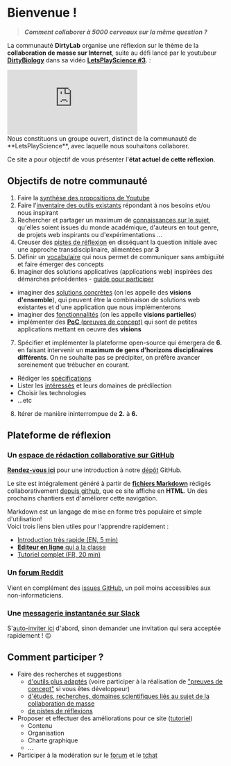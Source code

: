 # Bienvenue !
> ***Comment collaborer à 5000 cerveaux sur la même question ?***

La communauté **DirtyLab** organise une réflexion sur le thème de la **collaboration de masse sur Internet**,
suite au défi lancé par le youtubeur [**DirtyBiology**](https://www.youtube.com/user/dirtybiology)
dans sa vidéo [**LetsPlayScience #3**](https://www.youtube.com/watch?v=noADnHKyRmc?start=1326).   : 

<div class="embed-container">
<iframe 
    frameborder="0" 
    src="https://www.youtube.com/embed/noADnHKyRmc?start=1326" 
    allowfullscreen>
</iframe>
</div>
Nous constituons un groupe ouvert, distinct de la communauté de **LetsPlayScience**, avec laquelle nous souhaitons collaborer.

Ce site a pour objectif de vous présenter l'**état actuel de cette réflexion**.

## Objectifs de notre communauté

1. Faire la [synthèse des propositions de Youtube ](PRATIQUE/SYNTHESE_YOUTUBE.MD)  
2. Faire l'[inventaire des outils existants](PRATIQUE/OUTILS.MD) répondant à nos besoins et/ou nous inspirant
3. Rechercher et partager un maximum de [connaissances sur le sujet](THEORIE/INSPIRATION.MD), qu'elles soient issues du monde académique, d'auteurs en tout genre, de projets web inspirants ou d'expérimentations ...
4. Creuser des [pistes de réflexion](THEORIE/PISTES.MD) en disséquant la question initiale avec une approche transdisciplinaire, alimentées par **3**
5. Définir un [vocabulaire](DEFINITIONS.MD) qui nous permet de communiquer sans ambiguïté  et faire émerger des concepts
6. Imaginer des solutions applicatives (applications web) inspirées des démarches précédentes - [guide pour participer](http://dirtylab.github.io/HELP.MD)
  - imaginer des [solutions concrètes](PRATIQUE/VISIONS.MD) (on les appelle des **visions d'ensemble**), qui peuvent être la combinaison de solutions web existantes et d'une application que nous implémenterons  
  - imaginer des [fonctionnalités](PRATIQUE/VISIONS.MD) (on les appelle **visions partielles**)  
  - implémenter des [**PoC** (preuves de concept)](PRATIQUE/POC.MD) qui sont de petites applications mettant en oeuvre des **visions**  
7. Spécifier et implémenter la plateforme open-source qui émergera de **6.** en faisant intervenir un **maximum de gens d'horizons disciplinaires différents**. On ne souhaite pas se précipiter, on préfère avancer sereinement que trébucher en courant.
  - Rédiger les [spécifications](PRATIQUE/SPECIFICATIONS.MD)
  - Lister les [intéressés](CONTRIBUTEURS.MD) et leurs domaines de prédilection  
  - Choisir les technologies
  - ...etc
8. Itérer de manière ininterrompue de **2.** à **6.**

## Plateforme de réflexion

### Un [**espace de rédaction collaborative** sur GitHub](https://github.com/dirtylab/wiki)

[**Rendez-vous ici**](HELP.MD) pour une introduction à notre [dépôt](DEFINITIONS.MD#7.a) GitHub.

Le site est intégralement généré à partir de [**fichiers Markdown**](https://fr.wikipedia.org/wiki/Markdown) rédigés collaborativement [depuis github](https://github.com/sveinburne/lets-play-science),
que ce site affiche en **HTML**. Un des prochains chantiers est d'améliorer cette navigation.

Markdown est un langage de mise en forme très populaire et simple d'utilisation!  
Voici trois liens bien utiles pour l'apprendre rapidement :

- [Introduction très rapide (EN, 5 min)](http://www.remarq.io/articles/five-minutes-to-markdown-mastery/)
- [**Editeur en ligne** qui a la classe](https://stackedit.io/editor)
- [Tutoriel complet (FR, 20 min)](http://blog.wax-o.com/2014/04/tutoriel-un-guide-pour-bien-commencer-avec-markdown/)

### Un [**forum** Reddit](https://www.reddit.com/r/dirtylab)

Vient en complément des [issues GitHub](https://github.com/sveinburne/lets-play-science/issues), un poil moins accessibles aux non-informaticiens.

### Une [**messagerie instantanée** sur Slack](https://dirtylab.slack.com)

S'[auto-inviter ici](http://gaelfoppolo.com/projets/dirtylab/slack/) d'abord,
sinon demander une invitation qui sera acceptée rapidement ! :wink:


## Comment participer ?

* Faire des recherches et suggestions
  * [d'outils plus adaptés](PRATIQUE/OUTILS.MD) (voire participer à la réalisation de ["preuves de concept"](PRATIQUE/POC.MD) si vous êtes développeur)
  * [d'études, recherches, domaines scientifiques liés au sujet de la collaboration de masse](THEORIE/INSPIRATION.MD)
  * [de pistes de réflexions](THEORIE/PISTES.MD)
* Proposer et effectuer des améliorations pour ce site ([tutoriel](HELP.MD))
  * Contenu
  * Organisation
  * Charte graphique
  * ...
* Participer à la modération sur le [forum](https://www.reddit.com/r/dirtylab) et le [tchat](https://dirtylab.slack.com)
